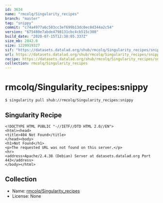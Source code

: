 ```yaml
---
id: 3634
name: "rmcolq/Singularity_recipes"
branch: "master"
tag: "snippy"
commit: "c74a4977a6c503cc3ef699b13dc0ec0d344a2c54"
version: "675480e7abde4798131cbc4cb515c388"
build_date: "2020-07-15T12:38:05.337Z"
size_mb: 2842.0
size: 1220919327
sif: "https://datasets.datalad.org/shub/rmcolq/Singularity_recipes/snippy/2020-07-15-c74a4977-675480e7/675480e7abde4798131cbc4cb515c388.sif"
url: https://datasets.datalad.org/shub/rmcolq/Singularity_recipes/snippy/2020-07-15-c74a4977-675480e7/
recipe: https://datasets.datalad.org/shub/rmcolq/Singularity_recipes/snippy/2020-07-15-c74a4977-675480e7/Singularity
collection: rmcolq/Singularity_recipes
---
```


# rmcolq/Singularity_recipes:snippy

```bash
$ singularity pull shub://rmcolq/Singularity_recipes:snippy
```

## Singularity Recipe

```singularity
<!DOCTYPE HTML PUBLIC "-//IETF//DTD HTML 2.0//EN">
<html><head>
<title>404 Not Found</title>
</head><body>
<h1>Not Found</h1>
<p>The requested URL was not found on this server.</p>
<hr>
<address>Apache/2.4.38 (Debian) Server at datasets.datalad.org Port 443</address>
</body></html>
```

## Collection

 - Name: [rmcolq/Singularity_recipes](https://github.com/rmcolq/Singularity_recipes)
 - License: None

